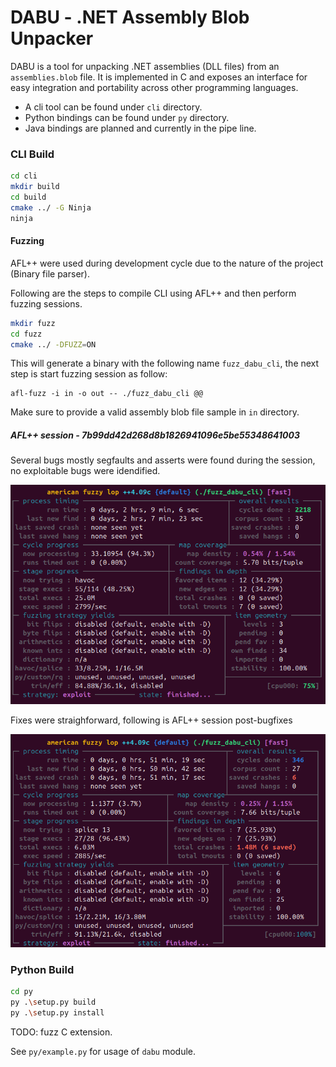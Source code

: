 # DABU - .NET Assembly Blob Unpacker
DABU is a tool for unpacking .NET assemblies (DLL files) from an `assemblies.blob` file. It is implemented in C and exposes an interface for easy integration and portability across other programming languages.

- A cli tool can be found under `cli` directory.
- Python bindings can be found under `py` directory.
- Java bindings are planned and currently in the pipe line.

### CLI Build

```sh
cd cli
mkdir build
cd build
cmake ../ -G Ninja
ninja
```

#### Fuzzing

AFL++ were used during development cycle due to the nature of the project (Binary file parser).

Following are the steps to compile CLI using AFL++ and then perform fuzzing sessions.

```sh
mkdir fuzz
cd fuzz
cmake ../ -DFUZZ=ON
```

This will generate a binary with the following name `fuzz_dabu_cli`, the next step is start fuzzing session as follow:

```
afl-fuzz -i in -o out -- ./fuzz_dabu_cli @@
```

Make sure to provide a valid assembly blob file sample in `in` directory.

##### AFL++ session - 7b99dd42d268d8b1826941096e5be55348641003

Several bugs mostly segfaults and asserts were found during the session, no exploitable bugs were idendified.

![](cli/fuzz/sc/bugfixes_7b99dd42d268d8b1826941096e5be55348641003.png)

Fixes were straighforward, following is AFL++ session post-bugfixes

![](cli/fuzz/sc/discovery_7b99dd42d268d8b1826941096e5be55348641003.png)

### Python Build

```sh
cd py
py .\setup.py build
py .\setup.py install
```

TODO: fuzz C extension.

See `py/example.py` for usage of `dabu` module.
